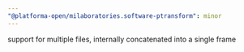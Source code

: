 ```yaml
---
"@platforma-open/milaboratories.software-ptransform": minor
---
```


support for multiple files, internally concatenated into a single frame
